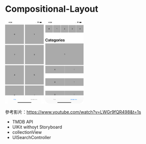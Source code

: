 # Compositional-Layout



<p float="left">
 <img src="https://github.com/knives99/Compositional-Layout/blob/master/pic01.png" width="25%" height="25%"  />   
  <img src="https://github.com/knives99/Compositional-Layout/blob/master/pic02.png" width="25%" height="25%"  />   

</p>

參考影片：https://www.youtube.com/watch?v=LWGr9fQR498&t=1s <br>

* TMDB API
* UIKit withoyt Storyboard
* collectionView
* UISearchController


